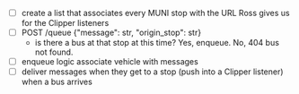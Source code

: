 - [ ] create a list that associates every MUNI stop with the URL Ross gives us for the Clipper listeners
- [ ] POST /queue {"message": str, "origin_stop": str}
  - is there a bus at that stop at this time? Yes, enqueue. No, 404 bus not found.
- [ ] enqueue logic associate vehicle with messages
- [ ] deliver messages when they get to a stop (push into a Clipper listener) when a bus arrives
